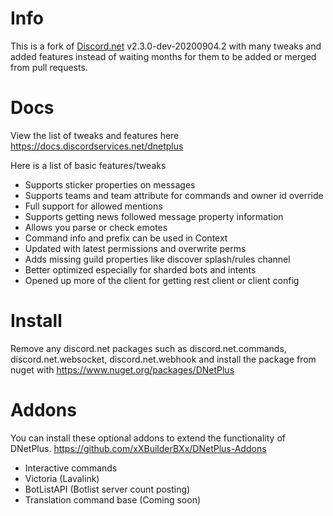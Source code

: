 # Info
This is a fork of [Discord.net](https://github.com/discord-net/Discord.Net) v2.3.0-dev-20200904.2 with many tweaks and added features instead of waiting months for them to be added or merged from pull requests.

# Docs
View the list of tweaks and features here https://docs.discordservices.net/dnetplus

Here is a list of basic features/tweaks
- Supports sticker properties on messages
- Supports teams and team attribute for commands and owner id override
- Full support for allowed mentions
- Supports getting news followed message property information
- Allows you parse or check emotes
- Command info and prefix can be used in Context
- Updated with latest permissions and overwrite perms
- Adds missing guild properties like discover splash/rules channel
- Better optimized especially for sharded bots and intents
- Opened up more of the client for getting rest client or client config

# Install
Remove any discord.net packages such as discord.net.commands, discord.net.websocket, discord.net.webhook and install the package from nuget with https://www.nuget.org/packages/DNetPlus

# Addons
You can install these optional addons to extend the functionality of DNetPlus.
https://github.com/xXBuilderBXx/DNetPlus-Addons
- Interactive commands
- Victoria (Lavalink)
- BotListAPI (Botlist server count posting)
- Translation command base (Coming soon)
